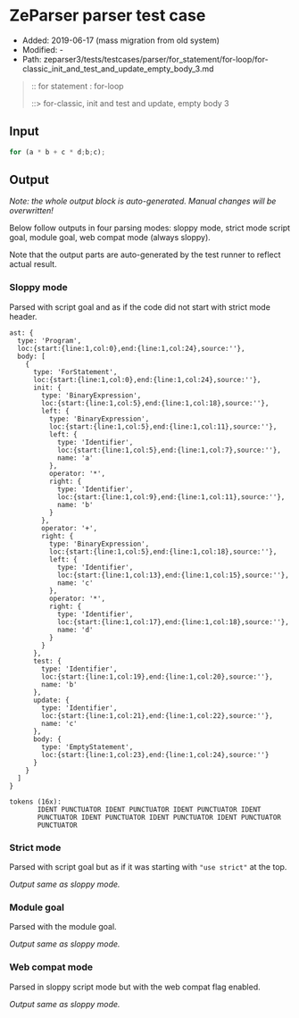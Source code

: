 # ZeParser parser test case

- Added: 2019-06-17 (mass migration from old system)
- Modified: -
- Path: zeparser3/tests/testcases/parser/for_statement/for-loop/for-classic_init_and_test_and_update_empty_body_3.md

> :: for statement : for-loop
>
> ::> for-classic, init and test and update, empty body 3

## Input

`````js
for (a * b + c * d;b;c);
`````

## Output

_Note: the whole output block is auto-generated. Manual changes will be overwritten!_

Below follow outputs in four parsing modes: sloppy mode, strict mode script goal, module goal, web compat mode (always sloppy).

Note that the output parts are auto-generated by the test runner to reflect actual result.

### Sloppy mode

Parsed with script goal and as if the code did not start with strict mode header.

`````
ast: {
  type: 'Program',
  loc:{start:{line:1,col:0},end:{line:1,col:24},source:''},
  body: [
    {
      type: 'ForStatement',
      loc:{start:{line:1,col:0},end:{line:1,col:24},source:''},
      init: {
        type: 'BinaryExpression',
        loc:{start:{line:1,col:5},end:{line:1,col:18},source:''},
        left: {
          type: 'BinaryExpression',
          loc:{start:{line:1,col:5},end:{line:1,col:11},source:''},
          left: {
            type: 'Identifier',
            loc:{start:{line:1,col:5},end:{line:1,col:7},source:''},
            name: 'a'
          },
          operator: '*',
          right: {
            type: 'Identifier',
            loc:{start:{line:1,col:9},end:{line:1,col:11},source:''},
            name: 'b'
          }
        },
        operator: '+',
        right: {
          type: 'BinaryExpression',
          loc:{start:{line:1,col:5},end:{line:1,col:18},source:''},
          left: {
            type: 'Identifier',
            loc:{start:{line:1,col:13},end:{line:1,col:15},source:''},
            name: 'c'
          },
          operator: '*',
          right: {
            type: 'Identifier',
            loc:{start:{line:1,col:17},end:{line:1,col:18},source:''},
            name: 'd'
          }
        }
      },
      test: {
        type: 'Identifier',
        loc:{start:{line:1,col:19},end:{line:1,col:20},source:''},
        name: 'b'
      },
      update: {
        type: 'Identifier',
        loc:{start:{line:1,col:21},end:{line:1,col:22},source:''},
        name: 'c'
      },
      body: {
        type: 'EmptyStatement',
        loc:{start:{line:1,col:23},end:{line:1,col:24},source:''}
      }
    }
  ]
}

tokens (16x):
       IDENT PUNCTUATOR IDENT PUNCTUATOR IDENT PUNCTUATOR IDENT
       PUNCTUATOR IDENT PUNCTUATOR IDENT PUNCTUATOR IDENT PUNCTUATOR
       PUNCTUATOR
`````

### Strict mode

Parsed with script goal but as if it was starting with `"use strict"` at the top.

_Output same as sloppy mode._

### Module goal

Parsed with the module goal.

_Output same as sloppy mode._

### Web compat mode

Parsed in sloppy script mode but with the web compat flag enabled.

_Output same as sloppy mode._
